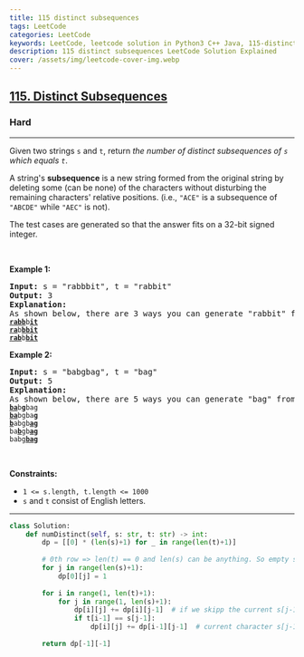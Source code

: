 ```yaml
---
title: 115 distinct subsequences
tags: LeetCode
categories: LeetCode
keywords: LeetCode, leetcode solution in Python3 C++ Java, 115-distinct-subsequences solution
description: 115 distinct subsequences LeetCode Solution Explained
cover: /assets/img/leetcode-cover-img.webp
---
```



<h2><a href="https://leetcode.com/problems/distinct-subsequences/">115. Distinct Subsequences</a></h2><h3>Hard</h3><hr><div><p>Given two strings <code>s</code> and <code>t</code>, return <em>the number of distinct subsequences of <code>s</code> which equals <code>t</code></em>.</p>

<p>A string's <strong>subsequence</strong> is a new string formed from the original string by deleting some (can be none) of the characters without disturbing the remaining characters' relative positions. (i.e., <code>"ACE"</code> is a subsequence of <code>"ABCDE"</code> while <code>"AEC"</code> is not).</p>

<p>The test cases are generated so that the answer fits on a 32-bit signed integer.</p>

<p>&nbsp;</p>
<p><strong>Example 1:</strong></p>

<pre><strong>Input:</strong> s = "rabbbit", t = "rabbit"
<strong>Output:</strong> 3
<strong>Explanation:</strong>
As shown below, there are 3 ways you can generate "rabbit" from S.
<code><strong><u>rabb</u></strong>b<strong><u>it</u></strong></code>
<code><strong><u>ra</u></strong>b<strong><u>bbit</u></strong></code>
<code><strong><u>rab</u></strong>b<strong><u>bit</u></strong></code>
</pre>

<p><strong>Example 2:</strong></p>

<pre><strong>Input:</strong> s = "babgbag", t = "bag"
<strong>Output:</strong> 5
<strong>Explanation:</strong>
As shown below, there are 5 ways you can generate "bag" from S.
<code><strong><u>ba</u></strong>b<u><strong>g</strong></u>bag</code>
<code><strong><u>ba</u></strong>bgba<strong><u>g</u></strong></code>
<code><u><strong>b</strong></u>abgb<strong><u>ag</u></strong></code>
<code>ba<u><strong>b</strong></u>gb<u><strong>ag</strong></u></code>
<code>babg<strong><u>bag</u></strong></code></pre>

<p>&nbsp;</p>
<p><strong>Constraints:</strong></p>

<ul>
	<li><code>1 &lt;= s.length, t.length &lt;= 1000</code></li>
	<li><code>s</code> and <code>t</code> consist of English letters.</li>
</ul>
</div>

---




```python
class Solution:
    def numDistinct(self, s: str, t: str) -> int:
        dp = [[0] * (len(s)+1) for _ in range(len(t)+1)]
        
        # 0th row => len(t) == 0 and len(s) can be anything. So empty string t can be Subsequence of s
        for j in range(len(s)+1):
            dp[0][j] = 1
        
        for i in range(1, len(t)+1):
            for j in range(1, len(s)+1):
                dp[i][j] += dp[i][j-1]  # if we skipp the current s[j-1]
                if t[i-1] == s[j-1]:
                    dp[i][j] += dp[i-1][j-1]  # current character s[j-1] is used
        
        return dp[-1][-1]
```

